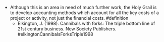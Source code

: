 - Although this is an area in need of much further work, the Holy Grail is to develop accounting methods which account for all the key costs of a project or activity, not just the financial costs. #definition
	- Elkington, J. (1998). Cannibals with forks: The triple bottom line of 21st century business. New Society Publishers. #elkingtonCannibalsForksTriple1998